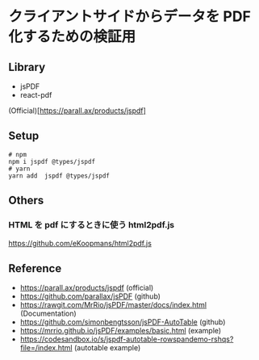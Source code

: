 # クライアントサイドからデータを PDF 化するための検証用

## Library

- jsPDF
- react-pdf

(Official)[https://parall.ax/products/jspdf]

## Setup

```
# npm
npm i jspdf @types/jspdf
# yarn
yarn add  jspdf @types/jspdf
```

## Others

### HTML を pdf にするときに使う html2pdf.js

https://github.com/eKoopmans/html2pdf.js

## Reference

- https://parall.ax/products/jspdf (official)
- https://github.com/parallax/jsPDF (github)
- https://rawgit.com/MrRio/jsPDF/master/docs/index.html (Documentation)
- https://github.com/simonbengtsson/jsPDF-AutoTable (github)
- https://mrrio.github.io/jsPDF/examples/basic.html (example)
- https://codesandbox.io/s/jspdf-autotable-rowspandemo-rshqs?file=/index.html (autotable example)

